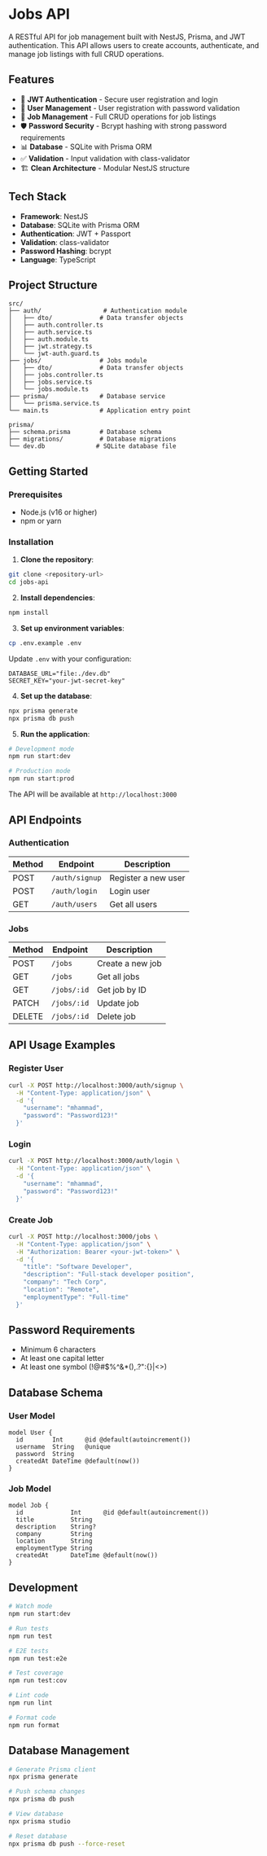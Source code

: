 # Jobs API

A RESTful API for job management built with NestJS, Prisma, and JWT authentication. This API allows users to create accounts, authenticate, and manage job listings with full CRUD operations.

## Features

- 🔐 **JWT Authentication** - Secure user registration and login
- 👤 **User Management** - User registration with password validation
- 💼 **Job Management** - Full CRUD operations for job listings
- 🛡️ **Password Security** - Bcrypt hashing with strong password requirements
- 📊 **Database** - SQLite with Prisma ORM
- ✅ **Validation** - Input validation with class-validator
- 🏗️ **Clean Architecture** - Modular NestJS structure

## Tech Stack

- **Framework**: NestJS
- **Database**: SQLite with Prisma ORM
- **Authentication**: JWT + Passport
- **Validation**: class-validator
- **Password Hashing**: bcrypt
- **Language**: TypeScript

## Project Structure

```
src/
├── auth/                 # Authentication module
│   ├── dto/             # Data transfer objects
│   ├── auth.controller.ts
│   ├── auth.service.ts
│   ├── auth.module.ts
│   ├── jwt.strategy.ts
│   └── jwt-auth.guard.ts
├── jobs/                # Jobs module
│   ├── dto/             # Data transfer objects
│   ├── jobs.controller.ts
│   ├── jobs.service.ts
│   └── jobs.module.ts
├── prisma/              # Database service
│   └── prisma.service.ts
└── main.ts              # Application entry point

prisma/
├── schema.prisma        # Database schema
├── migrations/          # Database migrations
└── dev.db              # SQLite database file
```

## Getting Started

### Prerequisites

- Node.js (v16 or higher)
- npm or yarn

### Installation

1. **Clone the repository**:
```bash
git clone <repository-url>
cd jobs-api
```

2. **Install dependencies**:
```bash
npm install
```

3. **Set up environment variables**:
```bash
cp .env.example .env
```
Update `.env` with your configuration:
```env
DATABASE_URL="file:./dev.db"
SECRET_KEY="your-jwt-secret-key"
```

4. **Set up the database**:
```bash
npx prisma generate
npx prisma db push
```

5. **Run the application**:
```bash
# Development mode
npm run start:dev

# Production mode
npm run start:prod
```

The API will be available at `http://localhost:3000`

## API Endpoints

### Authentication

| Method | Endpoint | Description |
|--------|----------|-------------|
| POST | `/auth/signup` | Register a new user |
| POST | `/auth/login` | Login user |
| GET | `/auth/users` | Get all users |

### Jobs

| Method | Endpoint | Description |
|--------|----------|-------------|
| POST | `/jobs` | Create a new job |
| GET | `/jobs` | Get all jobs |
| GET | `/jobs/:id` | Get job by ID |
| PATCH | `/jobs/:id` | Update job |
| DELETE | `/jobs/:id` | Delete job |

## API Usage Examples

### Register User
```bash
curl -X POST http://localhost:3000/auth/signup \
  -H "Content-Type: application/json" \
  -d '{
    "username": "mhammad",
    "password": "Password123!"
  }'
```

### Login
```bash
curl -X POST http://localhost:3000/auth/login \
  -H "Content-Type: application/json" \
  -d '{
    "username": "mhammad",
    "password": "Password123!"
  }'
```

### Create Job
```bash
curl -X POST http://localhost:3000/jobs \
  -H "Content-Type: application/json" \
  -H "Authorization: Bearer <your-jwt-token>" \
  -d '{
    "title": "Software Developer",
    "description": "Full-stack developer position",
    "company": "Tech Corp",
    "location": "Remote",
    "employmentType": "Full-time"
  }'
```

## Password Requirements

- Minimum 6 characters
- At least one capital letter
- At least one symbol (!@#$%^&*(),.?":{}|<>)

## Database Schema

### User Model
```prisma
model User {
  id        Int      @id @default(autoincrement())
  username  String   @unique
  password  String
  createdAt DateTime @default(now())
}
```

### Job Model
```prisma
model Job {
  id             Int      @id @default(autoincrement())
  title          String
  description    String?
  company        String
  location       String
  employmentType String
  createdAt      DateTime @default(now())
}
```

## Development

```bash
# Watch mode
npm run start:dev

# Run tests
npm run test

# E2E tests
npm run test:e2e

# Test coverage
npm run test:cov

# Lint code
npm run lint

# Format code
npm run format
```

## Database Management

```bash
# Generate Prisma client
npx prisma generate

# Push schema changes
npx prisma db push

# View database
npx prisma studio

# Reset database
npx prisma db push --force-reset
```
